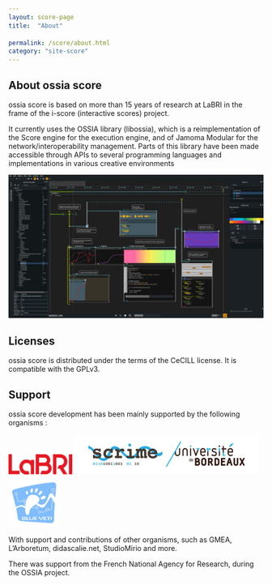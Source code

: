 ```yaml
---
layout: score-page
title:  "About"

permalink: /score/about.html
category: "site-score"
---
```


<h2>About ossia score</h2>

ossia score is based on more than 15 years of research at LaBRI in the frame of the i-score (interactive scores) project.

It currently uses the OSSIA library (libossia), which is a reimplementation of the Score engine for the execution engine, and of Jamoma Modular for the network/interoperability management.
Parts of this library have been made accessible through APIs to several programming languages and implementations in various creative environments

<img class="post-image" src="/assets/score.png" />

<h2>Licenses</h2>

ossia score is distributed under the terms of the CeCILL license.
It is compatible with the GPLv3.

<h2>Support</h2>

ossia score development has been mainly supported by the following organisms :
<div class="logo-grid" style="justify-content: center;">
<a href="https://www.labri.fr/"><img src="/assets/LABRI_BIG.png" height="40" width="auto"/></a>
<a href="https://scrime.u-bordeaux.fr/"><img src="/assets/logo-SCRIME-2018-Light.jpg" height="80" width="auto"/></a>
<a href="http://www.blueyeti.fr/"><img src="/assets/blueyeti.png" height="100" width="auto"/></a>
</div>

With support and contributions of other organisms, such as GMEA, L’Arboretum, didascalie.net, StudioMirio and more. 

There was support from the French National Agency for Research, during the OSSIA project.
